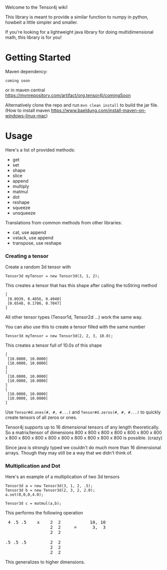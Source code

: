 Welcome to the Tensor4j wiki!


This library is meant to provide a similar function to numpy in python, howbeit a little simpler and smaller. 

If you're looking for a lightweight java library for doing multidimensional math, this library is for you!


# Getting Started
Maven dependency:
```
coming soon
```

or in maven central https://mvnrepository.com/artifact/org.tensor4j/comingSoon



Alternatively clone the repo and run `mvn clean install` to build the jar file.
(How to install maven https://www.baeldung.com/install-maven-on-windows-linux-mac)

# Usage
Here's a list of provided methods:
- get
- set
- shape
- slice
- append
- multiply
- matmul
- dot
- reshape
- squeeze
- unsqueeze

 Translations from common methods from other libraries:
 - cat, use append
 - vstack, use append
 - transpose, use reshape

### Creating a tensor
Create a random 3d tensor with 
```
Tensor3d myTensor = new Tensor3d(3, 1, 2);
```

This creates a tensor that has this shape after calling the toString method
```
[
 [0.0939, 0.4056, 0.4940]
 [0.6548, 0.1786, 0.7047]
]
```

All other tensor types (Tensor1d, Tensor2d ...) work the same way.

You can also use this to create a tensor filled with the same number
```
Tensor3d myTensor = new Tensor3d(2, 2, 3, 10.0);
```

This creates a tensor full of 10.0s of this shape
```
[
 [10.0000, 10.0000]
 [10.0000, 10.0000]
]
[
 [10.0000, 10.0000]
 [10.0000, 10.0000]
]
[
 [10.0000, 10.0000]
 [10.0000, 10.0000]
]
```

Use `Tensor#d.ones(#, #, #...)` and `Tensor#d.zeros(#, #, #...)` to quickly create tensors of all zeros or ones.


Tensor4j supports up to 16 dimensional tensors of any length theoretically. So a matrix/tensor of dimensions 800 x 800 x 800 x 800 x 800 x 800 x 800 x 800 x 800 x 800 x 800 x 800 x 800 x 800 x 800 x 800 is possible. (crazy)

Since java is strongly typed we couldn't do much more than 16 dimensional arrays. Though they may still be a way that we didn't think of.



### Multiplication and Dot
Here's an example of a multiplication of two 3d tensors
```
Tensor3d a = new Tensor3d(3, 1, 2, .5);
Tensor3d b = new Tensor3d(2, 3, 2, 2.0);
a.set(0,0,0,4.0);

Tensor3d c = matmul(a,b);
```
This performs the following operation
<pre>
 4 .5 .5    x    2  2           10, 10
                 2  2     =      3,  3
                 2  2

.5 .5 .5         2  2
                 2  2
                 2  2
</pre>
This generalizes to higher dimensions.









